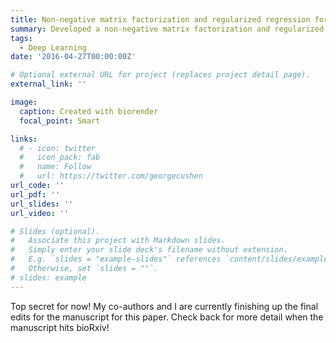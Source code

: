 ```yaml
---
title: Non-negative matrix factorization and regularized regression for drug development
summary: Developed a non-negative matrix factorization and regularized regression based model for deconvoluting signals driven by biological perturbations in multiplexed experiments with high-dimensional measurements. Applied this approach to nominate biological factors that drive pancreatic cancer.
tags:
  - Deep Learning
date: '2016-04-27T00:00:00Z'

# Optional external URL for project (replaces project detail page).
external_link: ''

image:
  caption: Created with biorender
  focal_point: Smart

links:
  # - icon: twitter
  #   icon_pack: fab
  #   name: Follow
  #   url: https://twitter.com/georgecushen
url_code: ''
url_pdf: ''
url_slides: ''
url_video: ''

# Slides (optional).
#   Associate this project with Markdown slides.
#   Simply enter your slide deck's filename without extension.
#   E.g. `slides = "example-slides"` references `content/slides/example-slides.md`.
#   Otherwise, set `slides = ""`.
# slides: example
---
```


Top secret for now! My co-authors and I are currently finishing up the final edits for the manuscript for this paper. Check back for more detail when the manuscript hits bioRxiv!
